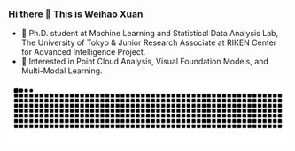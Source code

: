 ### Hi there 👋 This is Weihao Xuan

- 🔭 Ph.D. student at Machine Learning and Statistical Data Analysis Lab, The University of Tokyo & Junior Research Associate at RIKEN Center for Advanced Intelligence Project.
- 🌱 Interested in Point Cloud Analysis, Visual Foundation Models, and Multi-Modal Learning.

<picture>
  <source media="(prefers-color-scheme: dark)" srcset="https://raw.githubusercontent.com/weihao1115/weihao1115/output/github-contribution-grid-snake-dark.svg">
  <source media="(prefers-color-scheme: light)" srcset="https://raw.githubusercontent.com/weihao1115/weihao1115/output/github-contribution-grid-snake.svg">
  <img alt="github contribution grid snake animation" src="https://raw.githubusercontent.com/weihao1115/weihao1115/output/github-contribution-grid-snake.svg">
</picture>
